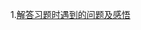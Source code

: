 1.[解答习题时遇到的问题及感悟](https://github.com/Ocxs/cpp-primer-reading-notes/blob/master/Ch09-Sequential-Containers/exercise.md)
